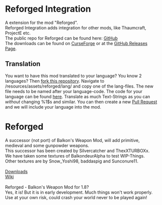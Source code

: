 # Reforged Integration
A extension for the mod "Reforged".<br>
Reforged Integration adds integration for other mods, like Thaumcraft, ProjectE etc.<br>
The public repo for Reforged can be found here: [GitHub](https://github.com/TheOnlySilverClaw/Reforged)<br>
The downloads can be found on [CurseForge](http://minecraft.curseforge.com/projects/reforged-integration/files)
or at the [GitHub Releases Page](http://github.com/ThexXTURBOXx/Reforged-Integration/releases).

## Translation
You want to have this mod translated to your language? You know 2 languages? Then [fork this repository](https://github.com/ThexXTURBOXx/Reforged-Integration/fork). Navigate to /resources/assets/reforged/lang/ and copy one of the lang-files. The new file needs to be named after your language-code. The code for your language can be found [here](http://minecraft.gamepedia.com/Language#Available_languages). Translate as much Text-Strings as you can *without* changing %1$s and similar. You can then create a new [Pull Request](https://github.com/TheOnlySilverClaw/Reforged/compare) and we will include your language into the mod. <br>

# Reforged
A successor (not port) of Balkon's Weapon Mod, will add primitive, medieval and some gunpowder weapons. <br>
This successor has been created by Silvercatcher and ThexXTURBOXx. <br>
We have taken some textures of BalkondeurAlpha to test WIP-Things. <br>
Other textures are by Snow_Yoshi98, baddaspig and Sunconure11. <br>
<br>
[Downloads](https://github.com/TheOnlySilverClaw/Reforged/releases) <br>
[Wiki](https://github.com/TheOnlySilverClaw/Reforged/wiki) <br>
<br>
Reforged - Balkon's Weapon Mod for 1.8? <br>
Yes, it is! But it is in early development. Much things won't work properly. Use at your own risk, could crash your world never to be played again!
